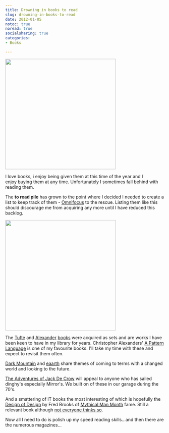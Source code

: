 ```yaml
---
title: Drowning in books to read
slug: drowning-in-books-to-read
date: 2012-01-05
notoc: true
noread: true
socialsharing: true
categories: 
- Books

---
```

<img src="/uploads/2014/02/8081809118_fb4270ba33.jpg" alt="" width="" height="350" border="" align="" />

I love books, i enjoy being given them at this time of&#xa0;the year and I enjoy&#xa0;buying them at any time. Unfortunately I sometimes fall behind with reading them.
  
The **to read pile** has grown to the point where I decided&#xa0;I needed to create a list to keep track of them - [Omnifocus][omnigroup] to the rescue. Listing them like this should discourage me from acquiring any more until I have reduced this backlog.

 <img src="/uploads/2014/02/8081813747_3bc31580be.jpg" alt="" width="" height="350" border="" align="" />

The [Tufte][edwardtufte] and [Alexander][natureoforder] [books][amazon] were acquired as sets and are works I have been keen to have in my library for years. Christopher Alexanders' [A Pattern Language][amazon 2] is one of my favourite books. I'll take my time with these and expect to revisit them often.  
  
[Dark Mountain][dark-mountain] and [eaarth][amazon 3] share themes of coming to terms with a changed world and looking to the future.  
  
[The Adventures of Jack De Crow][amazon 4] will appeal to anyone who has sailed dinghy's especially Mirror's. We built on of these in our garage during the 70's.  
  
And a smattering of IT books the most interesting of which is hopefully&#xa0;the [Design of Design][amazon 5] by Fred Brooks of [Mythical Man Month][amazon 6] fame. Still a relevant book although [not everyone thinks so][jacopretorius].  
  
Now all I need to do is polish up my speed reading skills&#x2026;and then there are the numerous magazines...

[amazon]: http://www.amazon.com/gp/product/0972652914/ref=as_li_qf_sp_asin_il_tl?ie=UTF8&tag=slowlane-20&linkCode=as2&camp=1789&creative=9325&creativeASIN=0972652914
[amazon 2]: http://www.amazon.com/gp/product/0195019199/ref=as_li_qf_sp_asin_il_tl?ie=UTF8&tag=slowlane-20&linkCode=as2&camp=1789&creative=9325&creativeASIN=0195019199
[amazon 3]: http://www.amazon.com/gp/product/0312541198/ref=as_li_qf_sp_asin_il_tl?ie=UTF8&tag=slowlane-20&linkCode=as2&camp=1789&creative=9325&creativeASIN=0312541198
[amazon 4]: http://www.amazon.com/gp/product/1574091522/ref=as_li_qf_sp_asin_il_tl?ie=UTF8&tag=slowlane-20&linkCode=as2&camp=1789&creative=9325&creativeASIN=1574091522
[amazon 5]: http://www.amazon.com/gp/product/0201362988/ref=as_li_qf_sp_asin_il_tl?ie=UTF8&tag=slowlane-20&linkCode=as2&camp=1789&creative=9325&creativeASIN=0201362988
[amazon 6]: http://www.amazon.com/gp/product/0201835959/ref=as_li_qf_sp_asin_il_tl?ie=UTF8&tag=slowlane-20&linkCode=as2&camp=1789&creative=9325&creativeASIN=0201835959
[dark-mountain]: http://www.dark-mountain.net/
[edwardtufte]: http://www.edwardtufte.com/tufte/books_vdqi
[jacopretorius]: http://www.jacopretorius.net/2011/12/book-review-the-mythical-man-month.html
[natureoforder]: http://www.natureoforder.com/overview.htm
[omnigroup]: http://www.omnigroup.com/products/omnifocus/